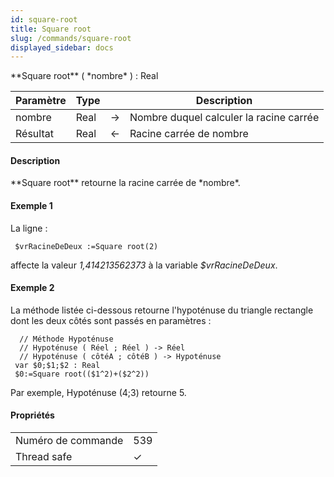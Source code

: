 ```yaml
---
id: square-root
title: Square root
slug: /commands/square-root
displayed_sidebar: docs
---
```


<!--REF #_command_.Square root.Syntax-->**Square root** ( *nombre* ) : Real<!-- END REF-->
<!--REF #_command_.Square root.Params-->
| Paramètre | Type |  | Description |
| --- | --- | --- | --- |
| nombre | Real | &#8594;  | Nombre duquel calculer la racine carrée |
| Résultat | Real | &#8592; | Racine carrée de nombre |

<!-- END REF-->

#### Description 

<!--REF #_command_.Square root.Summary-->**Square root** retourne la racine carrée de *nombre*.<!-- END REF-->

#### Exemple 1 

La ligne :

```4d
 $vrRacineDeDeux :=Square root(2)
```

affecte la valeur *1,414213562373* à la variable *$vrRacineDeDeux*.

#### Exemple 2 

La méthode listée ci-dessous retourne l'hypoténuse du triangle rectangle dont les deux côtés sont passés en paramètres : 

```4d
  // Méthode Hypoténuse
  // Hypoténuse ( Réel ; Réel ) -> Réel
  // Hypoténuse ( côtéA ; côtéB ) -> Hypoténuse
 var $0;$1;$2 : Real
 $0:=Square root(($1^2)+($2^2))
```

Par exemple, Hypoténuse (4;3) retourne 5.


#### Propriétés

|  |  |
| --- | --- |
| Numéro de commande | 539 |
| Thread safe | &check; |


